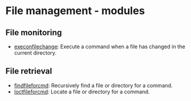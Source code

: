 
# File management - modules

## File monitoring

* [execonfilechange](file_monitoring/execonfilechange): Execute a command when a file has changed in the current directory.

## File retrieval

* [findfileforcmd](file_retrieval/findfileforcmd): Recursively find a file or directory for a command.
* [loctfileforcmd](file_retrieval/loctfileforcmd): Locate a file or directory for a command.

